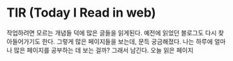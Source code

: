 # TIR (Today I Read in web)

작업하려면 모르는 개념들 덕에 많은 글들을 읽게된다.
예전에 읽었던 블로그도 다시 찾아들어가기도 한다.
그렇게 많은 페이지들을 보는데, 문득 궁금해졌다.
나는 하루에 얼마나 많은 페이지를 공부하는 데 보는 걸까?
그래서 남긴다. 오늘 읽은 페이지
